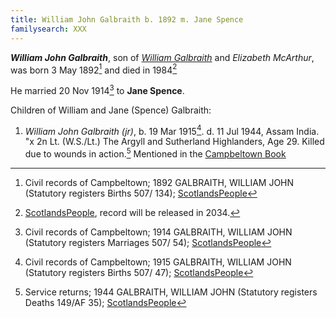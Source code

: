 ```yaml
---
title: William John Galbraith b. 1892 m. Jane Spence
familysearch: XXX
---
```

***William John Galbraith***, son of *[William Galbraith](galbraith-william-1853-mcarthur.md)* and *Elizabeth McArthur*,
was born 3 May 1892[^birth] and died in 1984[^death]

He married 20 Nov 1914[^marriage] to **Jane Spence**.

Children of William and Jane (Spence) Galbraith:

1. *William John Galbraith (jr)*, b. 19 Mar 1915[^wjg-birth]. d. 11 Jul 1944, Assam India. "x 2n Lt. (W.S./Lt.) The Argyll and Sutherland Highlanders, Age 29. Killed due to wounds in action.[^wjg-death]  Mentioned in the [Campbeltown Book](/sources/campbeltown.md#page-365)

[^birth]: Civil records of Campbeltown; 1892 GALBRAITH, WILLIAM JOHN (Statutory registers Births 507/ 134); [ScotlandsPeople](https://www.scotlandspeople.gov.uk/view-image/nrs_stat_births/43434921)

[^death]: [ScotlandsPeople](https://www.scotlandspeople.gov.uk/record-results?search_type=people&dl_cat=statutory&dl_rec=statutory-deaths&surname=Galbraith&surname_so=exact&forename=William&forename_so=starts&other_surname_so=exact&mmsurname_so=exact&sex=M&from_year=1984&to_year=1984&birth_year=1892&birth_year_range=1&record_type=stat_deaths), record will be released in 2034.

[^marriage]: Civil records of Campbeltown; 1914 GALBRAITH, WILLIAM JOHN (Statutory registers Marriages 507/ 54); [ScotlandsPeople](https://www.scotlandspeople.gov.uk/view-image/nrs_stat_marriages/3123703)

[^wjg-birth]: Civil records of Campbeltown; 1915 GALBRAITH, WILLIAM JOHN (Statutory registers Births 507/ 47); [ScotlandsPeople](https://www.scotlandspeople.gov.uk/view-image/nrs_stat_births/46762723)

[^wjg-death]: Service returns; 1944 GALBRAITH, WILLIAM JOHN (Statutory registers Deaths 149/AF 35); [ScotlandsPeople](https://www.scotlandspeople.gov.uk/view-image/nrs_stat_deaths/9805908)


